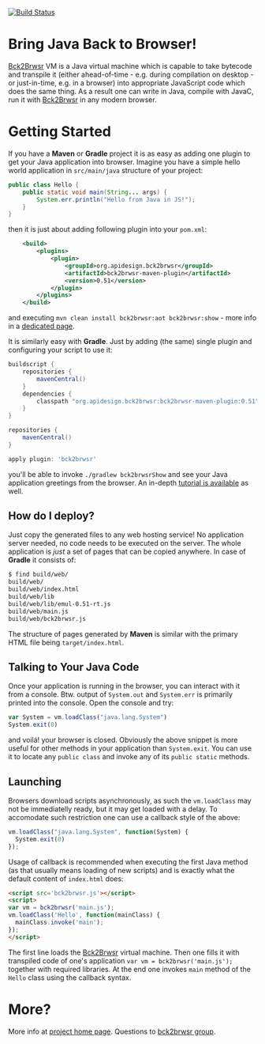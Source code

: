 [![Build Status](http://hudson.apidesign.org/hudson/job/bck2brwsr/badge/icon)](http://hudson.apidesign.org/hudson/job/bck2brwsr/badge/icon)


# Bring Java Back to Browser!

[Bck2Brwsr](http://bck2brwsr.apidesign.org) VM is a Java virtual machine which is capable to take bytecode 
and transpile it
(either ahead-of-time - e.g. during compilation on desktop - or just-in-time, e.g. in a browser) 
into appropriate JavaScript code which does the same thing. As a result one can write in Java, 
compile with JavaC, run it with [Bck2Brwsr](http://bck2brwsr.apidesign.org) in any modern browser. 

# Getting Started

If you have a **Maven** or **Gradle** project it is as easy as adding one plugin
to get your Java application into browser. Imagine you have a simple hello world
application in `src/main/java` structure of your project:
```java
public class Hello {
    public static void main(String... args) {
        System.err.println("Hello from Java in JS!");
    }
}
```
then it is just about adding following plugin into your `pom.xml`:
```xml
    <build>
        <plugins>
            <plugin>
                <groupId>org.apidesign.bck2brwsr</groupId>
                <artifactId>bck2brwsr-maven-plugin</artifactId>
                <version>0.51</version>
            </plugin>
        </plugins>
    </build>
```
and executing `mvn clean install bck2brwsr:aot bck2brwsr:show` -
more info in a [dedicated page](docs/MAVEN.md).

It is similarly easy with **Gradle**. Just by adding (the same)
single plugin and configuring your script to use it:
```groovy
buildscript {
    repositories {
        mavenCentral()
    }
    dependencies {
        classpath "org.apidesign.bck2brwsr:bck2brwsr-maven-plugin:0.51"
    }
}

repositories {
    mavenCentral()
}

apply plugin: 'bck2brwsr'
```
you'll be able to invoke `./gradlew bck2brwsrShow` and see your Java 
application greetings from the browser. 
An in-depth [tutorial is available](docs/GRADLE.md) as well.

## How do I deploy?

Just copy the generated files to any web hosting service! No application
server needed, no code needs to be executed on the server. The whole application is 
*just* a set of pages that can be copied anywhere. In case of **Gradle** it consists of:
```bash
$ find build/web/
build/web/
build/web/index.html
build/web/lib
build/web/lib/emul-0.51-rt.js
build/web/main.js
build/web/bck2brwsr.js
```
The structure of pages generated by **Maven** is similar with the primary HTML file being `target/index.html`.

## Talking to Your Java Code

Once your application is running in the browser, you can interact with it
from a console. Btw. output of `System.out` and `System.err` is primarily 
printed into the console. Open the console and try:
```js
var System = vm.loadClass("java.lang.System")
System.exit(0)
```
and voilá! your browser is closed. Obviously the above snippet is more useful for 
other methods in your application than `System.exit`. You can use it to 
locate any `public class` and invoke any of its `public static` methods.

## Launching

Browsers download scripts asynchronously, as such the `vm.loadClass` may not be
immediatelly ready, but it may get loaded with a delay. To accomodate such restriction
one can use a callback style of the above:
```js
vm.loadClass("java.lang.System", function(System) {
  System.exit(0)
});
```
Usage of callback is recommended when executing the first Java method (as that usually means
loading of new scripts) and is exactly what the default content of `index.html` does:
```html
<script src='bck2brwsr.js'></script>
<script>
var vm = bck2brwsr('main.js');
vm.loadClass('Hello', function(mainClass) {
  mainClass.invoke('main');
});
</script>
```
The first line loads the [Bck2Brwsr](http://bck2brwsr.apidesign.org) virtual machine. 
Then one fills it with transpiled code of one's application `var vm = bck2brwsr('main.js');`
together with required libraries. At the end one invokes `main` method of the `Hello` class
using the callback syntax.

# More?

More info at [project home page](http://bck2brwsr.apidesign.org). Questions to [bck2brwsr group](https://groups.google.com/forum/#!forum/bck2brwsr).
